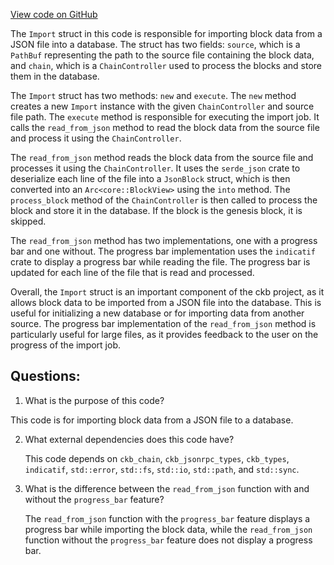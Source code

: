 [View code on GitHub](https://github.com/nervosnetwork/ckb/util/instrument/src/import.rs)

The `Import` struct in this code is responsible for importing block data from a JSON file into a database. The struct has two fields: `source`, which is a `PathBuf` representing the path to the source file containing the block data, and `chain`, which is a `ChainController` used to process the blocks and store them in the database.

The `Import` struct has two methods: `new` and `execute`. The `new` method creates a new `Import` instance with the given `ChainController` and source file path. The `execute` method is responsible for executing the import job. It calls the `read_from_json` method to read the block data from the source file and process it using the `ChainController`.

The `read_from_json` method reads the block data from the source file and processes it using the `ChainController`. It uses the `serde_json` crate to deserialize each line of the file into a `JsonBlock` struct, which is then converted into an `Arc<core::BlockView>` using the `into` method. The `process_block` method of the `ChainController` is then called to process the block and store it in the database. If the block is the genesis block, it is skipped.

The `read_from_json` method has two implementations, one with a progress bar and one without. The progress bar implementation uses the `indicatif` crate to display a progress bar while reading the file. The progress bar is updated for each line of the file that is read and processed.

Overall, the `Import` struct is an important component of the ckb project, as it allows block data to be imported from a JSON file into the database. This is useful for initializing a new database or for importing data from another source. The progress bar implementation of the `read_from_json` method is particularly useful for large files, as it provides feedback to the user on the progress of the import job.
## Questions: 
 1. What is the purpose of this code?
   
   This code is for importing block data from a JSON file to a database.

2. What external dependencies does this code have?
   
   This code depends on `ckb_chain`, `ckb_jsonrpc_types`, `ckb_types`, `indicatif`, `std::error`, `std::fs`, `std::io`, `std::path`, and `std::sync`.

3. What is the difference between the `read_from_json` function with and without the `progress_bar` feature?
   
   The `read_from_json` function with the `progress_bar` feature displays a progress bar while importing the block data, while the `read_from_json` function without the `progress_bar` feature does not display a progress bar.